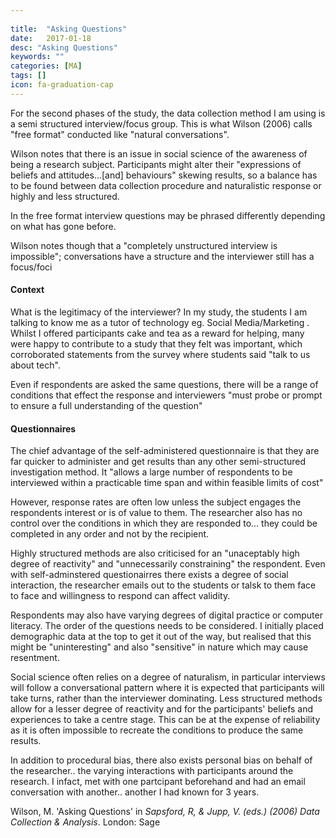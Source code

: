 ```yaml
---
 
title:  "Asking Questions"
date:   2017-01-18
desc: "Asking Questions"
keywords: ""
categories: [MA]
tags: []
icon: fa-graduation-cap
---
```

For the second phases of the study, the data collection method I am using is a semi structured interview/focus group. This is what Wilson (2006) calls "free format" conducted like "natural conversations".

Wilson notes that there is an issue in social science of the awareness of being a research subject. Participants might alter their "expressions of beliefs and attitudes...\[and\] behaviours" skewing results, so a balance has to be found between data collection procedure and naturalistic response or highly and less structured.

In the free format interview questions may be phrased differently depending on what has gone before.

Wilson notes though that a "completely unstructured interview is impossible"; conversations have a structure and the interviewer still has a focus/foci

#### Context

What is the legitimacy of the interviewer? In my study, the students I am talking to know me as a tutor of technology eg. Social Media/Marketing . Whilst I offered participants cake and tea as a reward for helping, many were happy to contribute to a study that they felt was important, which corroborated statements from the survey where students said "talk to us about tech".

Even if respondents are asked the same questions, there will be a range of conditions that effect the response and interviewers "must probe or prompt to ensure a full understanding of the question"

#### Questionnaires

The chief advantage of the self-administered questionnaire is that they are far quicker to administer and get results than any other semi-structured investigation method. It "allows a large number of respondents to be interviewed within a practicable time span and within feasible limits of cost"

However, response rates are often low unless the subject engages the respondents interest or is of value to them. The researcher also has no control over the conditions in which they are responded to... they could be completed in any order and not by the recipient.

Highly structured methods are also criticised for an "unaceptably high degree of reactivity" and "unnecessarily constraining" the respondent. Even with self-adminstered questionairres there exists a degree of social interaction, the researcher emails out to the students or talsk to them face to face and willingness to respond can affect validity.

Respondents may also have varying degrees of digital practice or computer literacy. The order of the questions needs to be considered. I initially placed demographic data at the top to get it out of the way, but realised that this might be "uninteresting" and also "sensitive" in nature which may cause resentment.

Social science often relies on a degree of naturalism, in particular interviews will follow a conversational pattern where it is expected that participants will take turns, rather than the interviewer dominating. Less structured methods allow for a lesser degree of reactivity and for the participants' beliefs and experiences to take a centre stage. This can be at the expense of reliability as it is often impossible to recreate the conditions to produce the same results.

In addition to procedural bias, there also exists personal bias on behalf of the researcher.. the varying interactions with participants around the research. I infact, met with one partcipant beforehand and had an email conversation with another.. another I had known for 3 years.

Wilson, M. 'Asking Questions' in _Sapsford, R, & Jupp, V. (eds.) (2006) Data Collection & Analysis_. London: Sage
